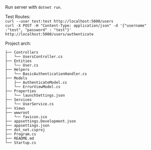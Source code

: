 Run server with `dotnet run`.

Test Routes:  
`curl --user test:test http://localhost:5000/users`  
`curl -X POST -H "Content-Type: application/json" -d '{"username" :"test", "password" : "test"}' http://localhost:5000/users/authenticate`

Project arch:

```
├── Controllers
│   └── UsersController.cs
├── Entities
│   └── User.cs
├── Helpers
│   └── BasicAuthenticationHandler.cs
├── Models
│   ├── AuthenticateModel.cs
│   └── ErrorViewModel.cs
├── Properties
│   └── launchSettings.json
├── Services
│   └── UserService.cs
├── Views
├── wwwroot
│   └── favicon.ico
├── appsettings.Development.json
├── appsettings.json
├── dot_net.csproj
├── Program.cs
├── README.md
└── Startup.cs
```
